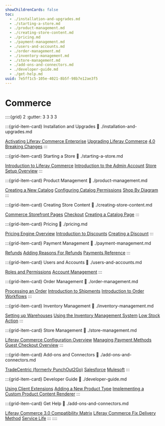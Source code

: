```yaml
---
showChildrenCards: false
toc:
  - ./installation-and-upgrades.md
  - ./starting-a-store.md
  - ./product-management.md
  - ./creating-store-content.md
  - ./pricing.md
  - ./payment-management.md
  - ./users-and-accounts.md
  - ./order-management.md
  - ./inventory-management.md
  - ./store-management.md
  - ./add-ons-and-connectors.md
  - ./developer-guide.md
  - ./get-help.md
uuid: 7e5ff1c5-105e-4021-8b5f-98b7e12ae3f5
---
```


# Commerce

::::{grid} 2
:gutter: 3 3 3 3

:::{grid-item-card} Installation and Upgrades
:link: ./installation-and-upgrades.md

[Activating Liferay Commerce Enterprise](./installation-and-upgrades/activating-liferay-commerce-enterprise.md)
[Upgrading Liferay Commerce](./installation-and-upgrades/upgrading-liferay-commerce.md)
[4.0 Breaking Changes](./installation-and-upgrades/4-0-breaking-changes.md)
:::

:::{grid-item-card} Starting a Store
:link: ./starting-a-store.md

[Introduction to Liferay Commerce](./starting-a-store/introduction-to-liferay-commerce.md)
[Introduction to the Admin Account](./starting-a-store/introduction-to-the-admin-account.md)
[Store Setup Overview](./starting-a-store/store-setup-overview.md)
:::

:::{grid-item-card} Product Management
:link: ./product-management.md

[Creating a New Catalog](./product-management/catalogs/creating-a-new-catalog.md)
[Configuring Catalog Permissions](./product-management/catalogs/configuring-catalog-permissions.md)
[Shop By Diagram](./product-management/creating-and-managing-products/product-types/shop-by-diagram.md)
:::

:::{grid-item-card} Creating Store Content
:link: ./creating-store-content.md

[Commerce Storefront Pages](./creating-store-content/commerce-storefront-pages.md)
[Checkout](./creating-store-content/commerce-storefront-pages/checkout.md)
[Creating a Catalog Page](./creating-store-content/creating-a-catalog-page.md)
:::

:::{grid-item-card} Pricing
:link: ./pricing.md

[Pricing Engine Overview](./pricing/pricing-engine-overview.md)
[Introduction to Discounts](./pricing/promoting-products/introduction-to-discounts.md)
[Creating a Discount](./pricing/promoting-products/creating-a-discount.md)
:::

:::{grid-item-card} Payment Management
:link: ./payment-management.md

[Refunds](./payment-management/refunds.md)
[Adding Reasons For Refunds](./payment-management/adding-reasons-for-refunds.md)
[Payments Reference](./payment-management/payments-reference.md)
:::

:::{grid-item-card} Users and Accounts
:link: ./users-and-accounts.md

[Roles and Permissions](./users-and-accounts/roles-and-permissions.md)
[Account Management](./users-and-accounts/account-management.md)
:::

:::{grid-item-card} Order Management
:link: ./order-management.md

[Processing an Order](./order-management/orders/processing-an-order.md)
[Introduction to Shipments](./order-management/shipments/introduction-to-shipments.md)
[Introduction to Order Workflows](./order-management/order-workflows/introduction-to-order-workflows.md)
:::

:::{grid-item-card} Inventory Management
:link: ./inventory-management.md

[Setting up Warehouses](./inventory-management/setting-up-warehouses.md)
[Using the Inventory Management System](./inventory-management/using-the-inventory-management-system.md)
[Low Stock Action](./inventory-management/low-stock-action.md)
:::

:::{grid-item-card} Store Management
:link: ./store-management.md

[Liferay Commerce Configuration Overview](./store-management/liferay-commerce-configuration-overview.md)
[Managing Payment Methods](./store-management/configuring-payment-methods/managing-payment-methods.md)
[Guest Checkout Overview](./store-management/guest-checkout/guest-checkout-overview.md)
:::

:::{grid-item-card} Add-ons and Connectors
:link: ./add-ons-and-connectors.md

[TradeCentric (formerly PunchOut2Go)](./add-ons-and-connectors/tradecentric-formerly-punchout2go.md)
[Salesforce](./add-ons-and-connectors/salesforce.md)
[Mulesoft](./add-ons-and-connectors/mulesoft.md)
:::

:::{grid-item-card} Developer Guide
:link: ./developer-guide.md

[Using Client Extensions](./developer-guide/using-client-extensions.md)
[Adding a New Product Type](./developer-guide/catalog/adding-a-new-product-type.md)
[Implementing a Custom Product Content Renderer](./developer-guide/content/implementing-a-custom-product-content-renderer.md)
:::

:::{grid-item-card} Get Help
:link: ./add-ons-and-connectors.md

[Liferay Commerce 3.0 Compatibility Matrix](https://help.liferay.com/hc/en-us/articles/360049238151)
[Liferay Commerce Fix Delivery Method](./get-help/commerce-enterprise-support/liferay-commerce-fix-delivery-method.md)
[Service Life](https://www.liferay.com/subscription-services/end-of-life/commerce/)
:::
::::
